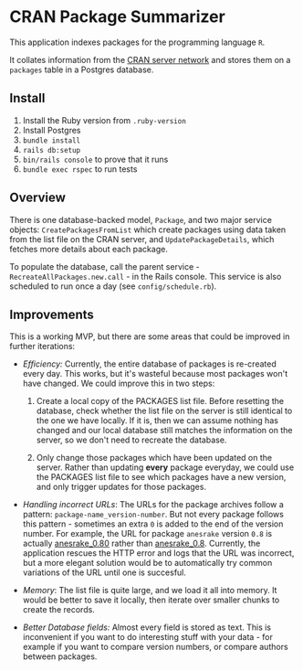 
# CRAN Package Summarizer

This application indexes packages for the programming language `R`.

It collates information from the [CRAN server network](https://cran.r-project.org/) and stores them on a `packages` table in a Postgres database.

## Install

1. Install the Ruby version from `.ruby-version`
1. Install Postgres
1. `bundle install`
1. `rails db:setup`
1. `bin/rails console` to prove that it runs
1.  `bundle exec rspec` to run tests

## Overview
There is one database-backed model, `Package`, and two major service objects: `CreatePackagesFromList` which create packages using data taken from the list file on the CRAN server, and `UpdatePackageDetails`, which fetches more details about each package.

To populate the database, call the parent service - `RecreateAllPackages.new.call` - in the Rails console. This service is also scheduled to run once a day (see `config/schedule.rb`).

## Improvements

This is a working MVP, but there are some areas that could be improved in further iterations:

- *Efficiency:* Currently, the entire database of packages is re-created every day. This works, but it's wasteful because most packages won't have changed. We could improve this in two steps:

    1. Create a local copy of the PACKAGES list file. Before resetting the database, check whether the list file on the server is still identical to the one we have locally. If it is, then we can assume nothing has changed and our local database still matches the information on the server, so we don't need to recreate the database.

    1. Only change those packages which have been updated on the server. Rather than updating **every** package everyday, we could use the PACKAGES list file to see which packages have a new version, and only trigger updates for those packages.

- *Handling incorrect URLs*: The URLs for the package archives follow a pattern: `package-name_version-number`. But not every package follows this pattern - sometimes an extra `0` is added to the end of the version number. For example, the URL for package `anesrake` version `0.8` is actually [anesrake_0.80](https://cran.r-project.org/src/contrib/anesrake_0.80.tar.gz) rather than [anesrake_0.8](https://cran.r-project.org/src/contrib/anesrake_0.8.tar.gz). Currently, the application rescues the HTTP error and logs that the URL was incorrect, but a more elegant solution would be to automatically try common variations of the URL until one is succesful.

- *Memory*: The list file is quite large, and we load it all into memory. It would be better to save it locally, then iterate over smaller chunks to create the records.

- *Better Database fields:* Almost every field is stored as text. This is inconvenient if you want to do interesting stuff with your data - for example if you want to compare version numbers, or compare authors between packages. 
